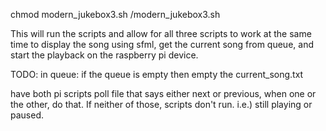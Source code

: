 chmod modern_jukebox3.sh
/modern_jukebox3.sh

This will run the scripts and allow for all three scripts to work at the same time to display the song using sfml, get the current song from queue, and start the playback on the raspberry pi device. 

TODO: in queue: if the queue is empty then empty the current_song.txt


have both pi scripts poll file that says either next or previous, when one or the other, do that. 
If neither of those, scripts don't run. i.e.) still playing or paused. 
